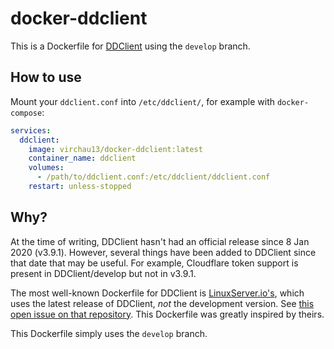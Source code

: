 # docker-ddclient

This is a Dockerfile for [DDClient](https://github.com/ddclient/ddclient) using the `develop` branch.

## How to use
Mount your `ddclient.conf` into `/etc/ddclient/`, for example with `docker-compose`:
```yaml
services:
  ddclient:
    image: virchau13/docker-ddclient:latest
    container_name: ddclient
    volumes:
      - /path/to/ddclient.conf:/etc/ddclient/ddclient.conf
    restart: unless-stopped
```

## Why?

At the time of writing, DDClient hasn't had an official release since 8 Jan 2020 (v3.9.1).
However, several things have been added to DDClient since that date that may be useful.
For example, Cloudflare token support is present in DDClient/develop but not in v3.9.1.

The most well-known Dockerfile for DDClient is [LinuxServer.io's](https://github.com/linuxserver/docker-ddclient), 
which uses the latest release of DDClient, _not_ the development version. 
See [this open issue on that repository](https://github.com/linuxserver/docker-ddclient/issues/45).
This Dockerfile was greatly inspired by theirs.

This Dockerfile simply uses the `develop` branch.
